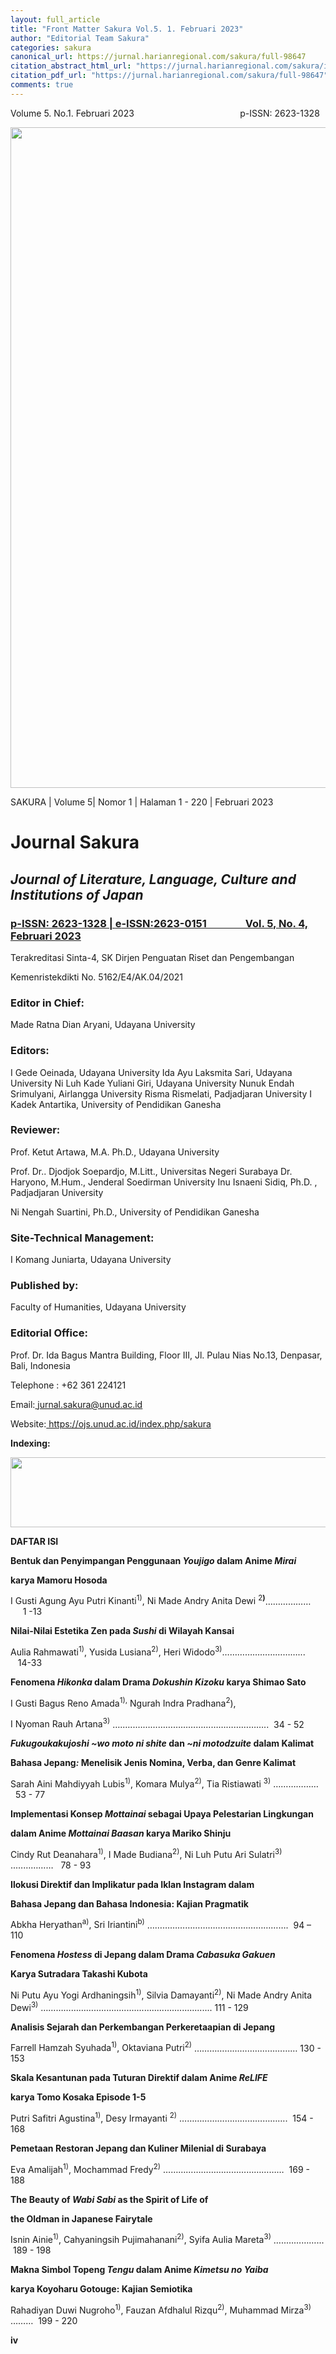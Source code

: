 ```yaml
---
layout: full_article
title: "Front Matter Sakura Vol.5. 1. Februari 2023"
author: "Editorial Team Sakura"
categories: sakura
canonical_url: https://jurnal.harianregional.com/sakura/full-98647 
citation_abstract_html_url: "https://jurnal.harianregional.com/sakura/id-98647"
citation_pdf_url: "https://jurnal.harianregional.com/sakura/full-98647"  
comments: true
---
```


<p><span class="font0">Volume 5. No.1. Februari 2023 &nbsp;&nbsp;&nbsp;&nbsp;&nbsp;&nbsp;&nbsp;&nbsp;&nbsp;&nbsp;&nbsp;&nbsp;&nbsp;&nbsp;&nbsp;&nbsp;&nbsp;&nbsp;&nbsp;&nbsp;&nbsp;&nbsp;&nbsp;&nbsp;&nbsp;&nbsp;&nbsp;&nbsp;&nbsp;&nbsp;&nbsp;&nbsp;&nbsp;&nbsp;&nbsp;&nbsp;&nbsp;&nbsp;&nbsp;&nbsp;&nbsp;&nbsp;p-ISSN: 2623-1328</span></p><img src="https://jurnal.harianregional.com/media/98647-1.jpg" alt="" style="width:595pt;height:793pt;">
<p><span class="font0">SAKURA | Volume 5| Nomor 1 | Halaman 1 - 220 | Februari 2023</span></p><a name="caption1"></a>
<h1><a name="bookmark0"></a><span class="font1" style="font-weight:bold;"><a name="bookmark1"></a>Journal Sakura</span></h1>
<h2><a name="bookmark2"></a><span class="font6" style="font-weight:bold;font-style:italic;"><a name="bookmark3"></a>Journal of Literature, Language, Culture and Institutions of Japan</span></h2>
<h3><a href="http://u.lipi.go.id/1469841632"><span class="font5" style="font-weight:bold;text-decoration:underline;">p-ISSN: 2623-1328 | </span></a><a name="bookmark4"></a><a name="bookmark5"></a><span class="font5" style="text-decoration:underline;">e</span><span class="font5" style="font-weight:bold;text-decoration:underline;">-ISSN:2623-0151 &nbsp;&nbsp;&nbsp;&nbsp;&nbsp;&nbsp;&nbsp;&nbsp;&nbsp;&nbsp;&nbsp;&nbsp;&nbsp;&nbsp;&nbsp;Vol. 5, </span><span class="font4" style="font-weight:bold;text-decoration:underline;">No</span><span class="font2" style="font-weight:bold;text-decoration:underline;">. </span><span class="font5" style="font-weight:bold;text-decoration:underline;">4, Februari 2023</span></h3>
<p><span class="font5">Terakreditasi Sinta-4, SK Dirjen Penguatan Riset dan Pengembangan</span></p>
<p><span class="font5">Kemenristekdikti No. 5162/E4/AK.04/2021</span></p>
<h3><a name="bookmark6"></a><span class="font5" style="font-weight:bold;"><a name="bookmark7"></a>Editor in Chief:</span></h3>
<p><span class="font5">Made Ratna Dian Aryani, Udayana University</span></p>
<h3><a name="bookmark8"></a><span class="font5" style="font-weight:bold;"><a name="bookmark9"></a>Editors:</span></h3>
<p><span class="font5">I Gede Oeinada, Udayana University Ida Ayu Laksmita Sari, Udayana University Ni Luh Kade Yuliani Giri, Udayana University Nunuk Endah Srimulyani, Airlangga University Risma Rismelati, Padjadjaran University I Kadek Antartika, University of Pendidikan Ganesha</span></p>
<h3><a name="bookmark10"></a><span class="font5" style="font-weight:bold;"><a name="bookmark11"></a>Reviewer:</span></h3>
<p><span class="font5">Prof. Ketut Artawa, M.A. Ph.D., Udayana University</span></p>
<p><span class="font5">Prof. Dr.. Djodjok Soepardjo, M.Litt., Universitas Negeri Surabaya Dr. Haryono, M.Hum., Jenderal Soedirman University Inu Isnaeni Sidiq, Ph.D. , Padjadjaran University</span></p>
<p><span class="font5">Ni Nengah Suartini, Ph.D., University of Pendidikan Ganesha</span></p>
<h3><a name="bookmark12"></a><span class="font5" style="font-weight:bold;"><a name="bookmark13"></a>Site-Technical Management:</span></h3>
<p><span class="font5">I Komang Juniarta, Udayana University</span></p>
<h3><a name="bookmark14"></a><span class="font5" style="font-weight:bold;"><a name="bookmark15"></a>Published by:</span></h3>
<p><span class="font5">Faculty of Humanities, Udayana University</span></p>
<h3><a name="bookmark16"></a><span class="font5" style="font-weight:bold;"><a name="bookmark17"></a>Editorial Office:</span></h3>
<p><span class="font5">Prof. Dr. Ida Bagus Mantra Building, Floor III, Jl. Pulau Nias No.13, Denpasar, Bali, Indonesia</span></p>
<p><span class="font5">Telephone : +62 361 224121</span></p>
<p><span class="font5">Email:</span><a href="mailto:jurnal.sakura@unud.ac.id"><span class="font5"> </span><span class="font5" style="text-decoration:underline;">jurnal.sakura@unud.ac.id</span></a></p>
<p><span class="font5">Website:</span><a href="https://ojs.unud.ac.id/index.php/sakura"><span class="font5"> </span><span class="font5" style="text-decoration:underline;">https://ojs.unud.ac.id/index.php/sakura</span></a></p>
<p><span class="font5" style="font-weight:bold;">Indexing:</span></p><img src="https://jurnal.harianregional.com/media/98647-2.jpg" alt="" style="width:440pt;height:84pt;">
<p><span class="font5" style="font-weight:bold;">DAFTAR ISI</span></p>
<p><span class="font5" style="font-weight:bold;">Bentuk dan Penyimpangan Penggunaan </span><span class="font5" style="font-weight:bold;font-style:italic;">Youjigo</span><span class="font5" style="font-weight:bold;"> dalam Anime </span><span class="font5" style="font-weight:bold;font-style:italic;">Mirai</span></p>
<p><span class="font5" style="font-weight:bold;">karya Mamoru Hosoda</span></p>
<p><span class="font3">I Gusti Agung Ayu Putri Kinanti<sup>1)</sup>, Ni Made Andry Anita Dewi <sup>2</sup></span><span class="font3" style="font-weight:bold;"><sup>)</sup></span><span class="font5">……………… &nbsp;&nbsp;&nbsp;&nbsp;&nbsp;1 -13</span></p>
<p><span class="font5" style="font-weight:bold;">Nilai-Nilai Estetika Zen pada </span><span class="font5" style="font-weight:bold;font-style:italic;">Sushi</span><span class="font5" style="font-weight:bold;"> di Wilayah Kansa</span><span class="font6" style="font-weight:bold;">i</span></p>
<p><span class="font3">Aulia Rahmawati<sup>1)</sup>, Yusida Lusiana<sup>2)</sup>, Heri Widodo<sup>3)</sup></span><span class="font5">…………………………... &nbsp;&nbsp;&nbsp;14-33</span></p>
<p><span class="font5" style="font-weight:bold;">Fenomena </span><span class="font5" style="font-weight:bold;font-style:italic;">Hikonka</span><span class="font5" style="font-weight:bold;"> dalam Drama </span><span class="font5" style="font-weight:bold;font-style:italic;">Dokushin Kizoku</span><span class="font5" style="font-weight:bold;"> karya Shimao Sato</span></p>
<p><span class="font3">I Gusti Bagus Reno Amada<sup>1),</sup> Ngurah Indra Pradhana<sup>2</sup>),</span></p>
<p><span class="font3">I Nyoman Rauh Artana<sup>3)</sup> </span><span class="font5">….…..…………………………………………….. &nbsp;34 - 52</span></p>
<p><span class="font5" style="font-weight:bold;font-style:italic;">Fukugoukakujoshi ~wo moto ni shite</span><span class="font5" style="font-weight:bold;"> dan </span><span class="font5" style="font-weight:bold;font-style:italic;">~ni motodzuite</span><span class="font5" style="font-weight:bold;"> dalam Kalimat</span></p>
<p><span class="font5" style="font-weight:bold;">Bahasa Jepang</span><span class="font5" style="font-weight:bold;font-style:italic;">:</span><span class="font5" style="font-weight:bold;"> Menelisik Jenis Nomina, Verba, dan Genre Kalimat</span></p>
<p><span class="font3">Sarah Aini Mahdiyyah Lubis<sup>1)</sup>, Komara Mulya<sup>2)</sup>, Tia Ristiawati <sup>3)</sup> </span><span class="font5">……………… &nbsp;&nbsp;53 - 77</span></p>
<p><span class="font5" style="font-weight:bold;">Implementasi Konsep </span><span class="font5" style="font-weight:bold;font-style:italic;">Mottainai</span><span class="font5" style="font-weight:bold;"> sebagai Upaya Pelestarian Lingkungan</span></p>
<p><span class="font5" style="font-weight:bold;">dalam Anime </span><span class="font5" style="font-weight:bold;font-style:italic;">Mottainai Baasan</span><span class="font5" style="font-weight:bold;"> karya Mariko Shinju</span></p>
<p><span class="font3">Cindy Rut Deanahara<sup>1)</sup>, I Made Budiana<sup>2)</sup>, Ni Luh Putu Ari Sulatri<sup>3)</sup> </span><span class="font5">..…………… &nbsp;&nbsp;78 - 93</span></p>
<p><span class="font5" style="font-weight:bold;">Ilokusi Direktif dan Implikatur pada Iklan Instagram dalam</span></p>
<p><span class="font5" style="font-weight:bold;">Bahasa Jepang dan Bahasa Indonesia: Kajian Pragmatik</span></p>
<p><span class="font3">Abkha Heryathan<sup>a)</sup>, Sri Iriantini<sup>b)</sup> </span><span class="font5">…………………………....…………………. &nbsp;94 – 110</span></p>
<p><span class="font5" style="font-weight:bold;">Fenomena </span><span class="font5" style="font-weight:bold;font-style:italic;">Hostess</span><span class="font5" style="font-weight:bold;"> di Jepang dalam Drama </span><span class="font5" style="font-weight:bold;font-style:italic;">Cabasuka Gakuen</span></p>
<p><span class="font5" style="font-weight:bold;">Karya Sutradara Takashi Kubota</span></p>
<p><span class="font3">Ni Putu Ayu Yogi Ardhaningsih<sup>1)</sup>, Silvia Damayanti<sup>2)</sup>, Ni Made Andry Anita Dewi<sup>3)</sup> </span><span class="font5">………………….…........................................... 111 - 129</span></p>
<p><span class="font5" style="font-weight:bold;">Analisis Sejarah dan Perkembangan Perkeretaapian di Jepang</span></p>
<p><span class="font3">Farrell Hamzah Syuhada<sup>1)</sup>, Oktaviana Putri<sup>2)</sup> </span><span class="font5">…………………..……………… 130 - 153</span></p>
<p><span class="font5" style="font-weight:bold;">Skala Kesantunan pada Tuturan Direktif dalam Anime </span><span class="font5" style="font-weight:bold;font-style:italic;">ReLIFE</span></p>
<p><span class="font5" style="font-weight:bold;">karya Tomo Kosaka Episode 1-5</span></p>
<p><span class="font3">Putri Safitri Agustina<sup>1)</sup>, Desy Irmayanti <sup>2)</sup> </span><span class="font5">……………………………………. &nbsp;154 - 168</span></p>
<p><span class="font5" style="font-weight:bold;">Pemetaan Restoran Jepang dan Kuliner Milenial di Surabaya</span></p>
<p><span class="font3">Eva Amalijah<sup>1)</sup>, Mochammad Fredy<sup>2)</sup> </span><span class="font5">………………………………………… &nbsp;169 - 188</span></p>
<p><span class="font5" style="font-weight:bold;">The Beauty of </span><span class="font5" style="font-weight:bold;font-style:italic;">Wabi Sabi</span><span class="font5" style="font-weight:bold;"> as the Spirit of Life of</span></p>
<p><span class="font5" style="font-weight:bold;">the Oldman in Japanese Fairytale</span></p>
<p><span class="font3">Isnin Ainie<sup>1)</sup>, Cahyaningsih Pujimahanani<sup>2)</sup>, Syifa Aulia Mareta<sup>3)</sup> </span><span class="font5">…..…………... &nbsp;189 - 198</span></p>
<p><span class="font5" style="font-weight:bold;">Makna Simbol Topeng </span><span class="font5" style="font-weight:bold;font-style:italic;">Tengu</span><span class="font5" style="font-weight:bold;"> dalam Anime </span><span class="font5" style="font-weight:bold;font-style:italic;">Kimetsu no Yaiba</span></p>
<p><span class="font5" style="font-weight:bold;">karya Koyoharu Gotouge: Kajian Semiotika</span></p>
<p><span class="font3">Rahadiyan Duwi Nugroho<sup>1)</sup>, Fauzan Afdhalul Rizqu<sup>2)</sup>, Muhammad Mirza<sup>3)</sup> </span><span class="font5">……… &nbsp;199 - 220</span></p>
<p><span class="font3" style="font-weight:bold;">iv</span></p>